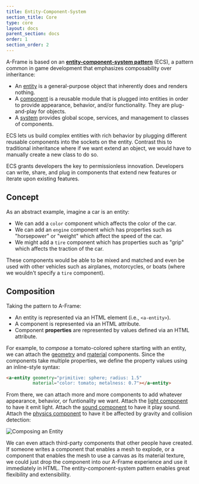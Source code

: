 ```yaml
---
title: Entity-Component-System
section_title: Core
type: core
layout: docs
parent_section: docs
order: 1
section_order: 2
---
```


A-Frame is based on an **[entity-component-system pattern][ecs]** (ECS), a pattern common in game development that emphasizes composability over inheritance:

- An [entity][entity] is a general-purpose object that inherently does and renders nothing.
- A [component][component] is a reusable module that is plugged into entities in order to provide appearance, behavior, and/or functionality. They are plug-and-play for objects.
- A [system][system] provides global scope, services, and management to classes of components.

ECS lets us build complex entities with rich behavior by plugging different reusable components into the sockets on the entity. Contrast this to traditional inheritance where if we want extend an object, we would have to manually create a new class to do so.

ECS grants developers the key to permissionless innovation. Developers can write, share, and plug in components that extend new features or iterate upon existing features.

## Concept

As an abstract example, imagine a car is an entity:

- We can add a `color` component which affects the color of the car.
- We can add an `engine` component which has properties such as "horsepower" or "weight" which affect the speed of the car.
- We might add a `tire` component which has properties such as "grip" which affects the traction of the car.

These components would be able to be mixed and matched and even be used with other vehicles such as airplanes, motorcycles, or boats (where we wouldn't specify a `tire` component).

## Composition

Taking the pattern to A-Frame:

- An entity is represented via an HTML element (i.e., `<a-entity>`).
- A component is represented via an HTML attribute.
- Component **properties** are represented by values defined via an HTML attribute.

For example, to *compose* a tomato-colored sphere starting with an entity, we can attach the [geometry][geometry] and [material][material] components. Since the components take multiple properties, we define the property values using an inline-style syntax:

```html
<a-entity geometry="primitive: sphere; radius: 1.5"
          material="color: tomato; metalness: 0.7"></a-entity>
```

From there, we can attach more and more components to add whatever appearance, behavior, or funtionality we want. Attach the [light component][light] to have it emit light. Attach the [sound component][sound] to have it play sound. Attach the [physics component][physics] to have it be affected by gravity and collision detection:

![Composing an Entity][composegif]

We can even attach third-party components that other people have created. If someone writes a component that enables a mesh to explode, or a component that enables the mesh to use a canvas as its material texture, we could just drop the component into our A-Frame experience and use it immediately in HTML. The entity-component-system pattern enables great flexibility and extensibility.

[component]: ./component.md
[composegif]: http://i.imgur.com/0UIZFgs.gif
[ecs]: https://wikipedia.org/wiki/Entity_component_system
[entity]: ./entity.md
[geometry]: ../components/geometry.md
[light]: ../components/light.md
[material]: ../components/material.md
[physics]: https://github.com/ngokevin/aframe-physics-components
[sound]: ../components/sound.md
[system]: ./system.md

